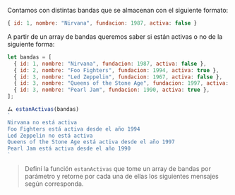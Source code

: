 Contamos con distintas bandas que se almacenan con el siguiente formato:

```javascript
{ id: 1, nombre: "Nirvana", fundacion: 1987, activa: false }
```

A partir de un array de bandas queremos saber si están activas o no de la siguiente forma:

```js
let bandas = [
  { id: 1, nombre: "Nirvana", fundacion: 1987, activa: false },
  { id: 2, nombre: "Foo Fighters", fundacion: 1994, activa: true },
  { id: 3, nombre: "Led Zeppelin", fundacion: 1967, activa: false },
  { id: 3, nombre: "Queens of the Stone Age", fundacion: 1997, activa: true },
  { id: 3, nombre: "Pearl Jam", fundacion: 1990, activa: true },
];

ム estanActivas(bandas)
`
Nirvana no está activa
Foo Fighters está activa desde el año 1994
Led Zeppelin no está activa
Queens of the Stone Age está activa desde el año 1997
Pearl Jam está activa desde el año 1990
`
```

> Definí la función `estanActivas` que tome un array de bandas por parámetro y retorne por cada una de ellas los siguientes mensajes según corresponda.